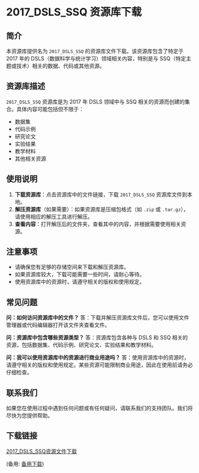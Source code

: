 # 2017_DSLS_SSQ 资源库下载

## 简介

本资源库提供名为 `2017_DSLS_SSQ` 的资源库文件下载。该资源库包含了特定于 2017 年的 DSLS（数据科学与统计学习）领域相关内容，特别是与 SSQ（特定主题或技术）相关的数据、代码或其他资源。

## 资源库描述

`2017_DSLS_SSQ` 资源库是为 2017 年 DSLS 领域中与 SSQ 相关的资源而创建的集合。具体内容可能包括但不限于：

- 数据集
- 代码示例
- 研究论文
- 实验结果
- 教学材料
- 其他相关资源

## 使用说明

1. **下载资源库**：点击资源库中的文件链接，下载 `2017_DSLS_SSQ` 资源库文件到本地。
2. **解压资源库**（如果需要）：如果资源库是压缩包格式（如 `.zip` 或 `.tar.gz`），请使用相应的解压工具进行解压。
3. **查看内容**：打开解压后的文件夹，查看其中的内容，并根据需要使用相关资源。

## 注意事项

- 请确保您有足够的存储空间来下载和解压资源库。
- 如果资源库较大，下载可能需要一些时间，请耐心等待。
- 使用资源库中的资源时，请遵守相关的版权和使用规定。

## 常见问题

**问：如何访问资源库中的文件？**
答：下载并解压资源库文件后，您可以使用文件管理器或代码编辑器打开该文件夹查看文件。

**问：资源库中包含哪些资源类型？**
答：资源库包含各种与 DSLS 和 SSQ 相关的资源，包括数据集、代码示例、研究论文、实验结果和教学材料。

**问：我可以使用资源库中的资源进行商业用途吗？**
答：使用资源库中的资源时，请遵守相关的版权和使用规定。某些资源可能限制商业用途，因此在使用前请务必仔细检查。

## 联系我们

如果您在使用过程中遇到任何问题或有任何疑问，请联系我们的支持团队。我们将尽快为您提供帮助。

## 下载链接
[2017_DSLS_SSQ资源文件下载](https://pan.quark.cn/s/983c7f582e52) 

(备用: [备用下载](https://pan.baidu.com/s/1BWK4X_p_4o4MYbZOFkzBFg?pwd=1234))
